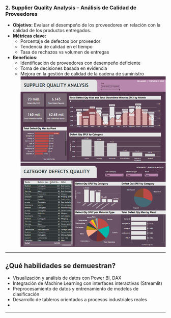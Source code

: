 ###  2. Supplier Quality Analysis – Análisis de Calidad de Proveedores


- **Objetivo:** Evaluar el desempeño de los proveedores en relación con la calidad de los productos entregados.
- **Métricas clave:**
  - Porcentaje de defectos por proveedor
  - Tendencia de calidad en el tiempo
  - Tasa de rechazos vs volumen de entregas
- **Beneficios:**
  - Identificación de proveedores con desempeño deficiente
  - Toma de decisiones basada en evidencia
  - Mejora en la gestión de calidad de la cadena de suministro
![INTERFAZ](1_SUPPLIER.png)
![INTERFAZ](2_SUPPLIER.png)


---

##  ¿Qué habilidades se demuestran?

- Visualización y análisis de datos con Power BI, DAX
- Integración de Machine Learning con interfaces interactivas (Streamlit)
- Preprocesamiento de datos y entrenamiento de modelos de clasificación
- Desarrollo de tableros orientados a procesos industriales reales
- 

---

